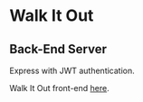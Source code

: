 # Walk It Out
## Back-End Server
Express with JWT authentication.

Walk It Out front-end [here](https://git.generalassemb.ly/SF-WDI/react-walk-it-out-front-end).
